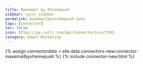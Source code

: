 ```yaml
---
title: Maxemail by Xtremepush
sidebar: cyclr_sidebar
permalink: maxemailbyxtremepush-auto
tags: [connector]
toc: false
icon: https://my.cyclr.com/api/ConnectorIcon/7393
category: Email Marketing
---
```

{% assign connectordata = site.data.connectors-new.connector-maxemailbyxtremepush %}
{% include connector-new.html %}	